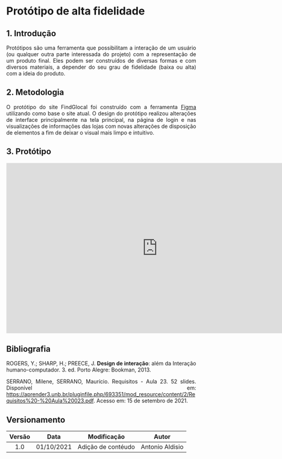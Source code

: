 # Protótipo de alta fidelidade 

## 1. Introdução
<p align="justify"> Protótipos são uma ferramenta que possibilitam a interação de um usuário (ou qualquer outra parte interessada do projeto) com a representação de um produto final. Eles podem ser construídos de diversas formas e com diversos materiais, a depender do seu grau de fidelidade (baixa ou alta) com a ideia do produto. </p>

## 2. Metodologia
<p align="justify"> O protótipo do site FindGlocal foi construído com a ferramenta <a href = "https://www.figma.com/">Figma</a> utilizando como base o site atual. O design do protótipo realizou alterações de interface principalmente na tela principal, na página de login e nas visualizações de informações das lojas  com novas alterações de disposição de elementos a fim de deixar o visual mais limpo e intuitivo. </p>


## 3. Protótipo
<iframe style="border: 1px solid rgba(0, 0, 0, 0.1);" width="800" height="450" src="https://www.figma.com/embed?embed_host=share&url=https%3A%2F%2Fwww.figma.com%2Fproto%2FEr6N7wtVUnhYSayVsmm7u9%2FE-commerce-Web-design-Community%3Fnode-id%3D21%253A134%26scaling%3Dmin-zoom%26page-id%3D0%253A1" ></iframe>




## Bibliografia <a id="Bibliografia"></a>
<p align="justify"> ROGERS, Y.; SHARP, H.; PREECE, J. <b>Design de interação</b>: além da Interação humano-computador. 3. ed. Porto Alegre: Bookman, 2013. </p>
<p align="justify"> SERRANO, Milene, SERRANO, Maurício. Requisitos - Aula 23. 52 slides. Disponível em: <a href = "https://aprender3.unb.br/pluginfile.php/693351/mod_resource/content/2/Requisitos%20-%20Aula%20023.pdf">https://aprender3.unb.br/pluginfile.php/693351/mod_resource/content/2/Requisitos%20-%20Aula%20023.pdf</a>. Acesso em: 15 de setembro de 2021. </p>

## Versionamento
<center>

| Versão | Data | Modificação | Autor |
|:--:|:--:|:--:|:--:|
|1.0 | 01/10/2021 | Adição de contéudo| Antonio Aldisio| 



</center>